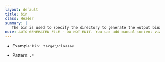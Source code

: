 ```yaml
---
layout: default
title: bin
class: Header
summary: |
   The bin is used to specify the directory to generate the output binaries.
note: AUTO-GENERATED FILE - DO NOT EDIT. You can add manual content via same filename in ext folder. 
---
```


- Example: `bin: target/classes`

- Pattern: `.*`

